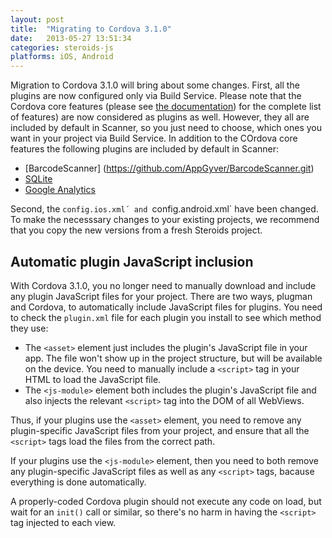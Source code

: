 ```yaml
---
layout: post
title:  "Migrating to Cordova 3.1.0"
date:   2013-05-27 13:51:34
categories: steroids-js
platforms: iOS, Android
---
```


Migration to Cordova 3.1.0 will bring about some changes. First, all the plugins are now configured only via Build Service. Please note that the Cordova core features (please see [the documentation](http://docs.appgyver.com/)) for the complete list of features) are now considered as plugins as well. However, they all are included by default in Scanner, so you just need to choose, which ones you want in your project via Build Service. In addition to the COrdova core features the following plugins are included by default in Scanner:
* [BarcodeScanner] (https://github.com/AppGyver/BarcodeScanner.git)
* [SQLite](https://github.com/lite4cordova/Cordova-SQLitePlugin.git)
* [Google Analytics](https://github.com/AppGyver/GAPlugin.git)


Second, the `config.ios.xml´ and `config.android.xml` have been changed. To make the necesssary changes to your existing projects, we recommend that you copy the new versions from a fresh Steroids project.


## Automatic plugin JavaScript inclusion

With Cordova 3.1.0, you no longer need to manually download and include any plugin JavaScript files for your project. There are two ways, plugman and Cordova, to automatically include JavaScript files for plugins. You need to check the `plugin.xml` file for each plugin you install to see which method they use:

* The `<asset>` element just includes the plugin's JavaScript file in your app. The file won't show up in the project structure, but will be available on the device. You need to manually include a `<script>` tag in your HTML to load the JavaScript file.
* The `<js-module>` element both includes the plugin's JavaScript file and also injects the relevant `<script>` tag into the DOM of all WebViews.

Thus, if your plugins use the `<asset>` element, you need to remove any plugin-specific JavaScript files from your project, and ensure that all the `<script>` tags load the files from the correct path.

If your plugins use the `<js-module>` element, then you need to both remove any plugin-specific JavaScript files as well as any `<script>` tags, bacause everything is done automatically.

A properly-coded Cordova plugin should not execute any code on load, but wait for an `init()` call or similar, so there's no harm in having the `<script>` tag injected to each view.

